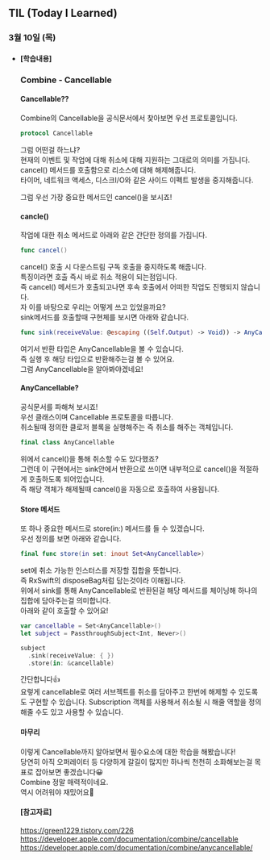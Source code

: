 ## TIL (Today I Learned)

### 3월 10일 (목)   

- #### [학습내용] 
  ### Combine - Cancellable     
  
  #### Cancellable??     
  Combine의 Cancellable을 공식문서에서 찾아보면 우선 프로토콜입니다.   
  ```swift
  protocol Cancellable
  ```
  그럼 어떤걸 하느냐?   
  현재의 이벤트 및 작업에 대해 취소에 대해 지원하는 그대로의 의미를 가집니다.   
  cancel() 메서드를 호출함으로 리소스에 대해 해제해줍니다.   
  타이머, 네트워크 액세스, 디스크I/O와 같은 사이드 이펙트 발생을 중지해줍니다.   

  그럼 우선 가장 중요한 메서드인 cancel()을 보시죠!   
  
  #### cancle()   
  작업에 대한 취소 메서드로 아래와 같은 간단한 정의를 가집니다.   
  ```swift
  func cancel()
  ```
  cancel() 호출 시 다운스트림 구독 호출을 중지하도록 해줍니다.   
  특징이라면 호출 즉시 바로 취소 적용이 되는점입니다.   
  즉 cancel() 메서드가 호출되고나면 후속 호출에서 어떠한 작업도 진행되지 않습니다.   
  자 이를 바탕으로 우리는 어떻게 쓰고 있었을까요?   
  sink메서드를 호출할때 구현체를 보시면 아래와 같습니다.   
  ```swift
  func sink(receiveValue: @escaping ((Self.Output) -> Void)) -> AnyCancellable
  ```
  여기서 반환 타입은 AnyCancellable을 볼 수 있습니다.   
  즉 실행 후 해당 타입으로 반환해주는걸 볼 수 있어요.   
  그럼 AnyCancellable을 알아봐야겠네요!   
  
  #### AnyCancellable?   
  공식문서를 파해쳐 보시죠!   
  우선 클래스이며 Cancellable 프로토콜을 따릅니다.   
  취소될때 정의한 클로저 블록을 실행해주는 즉 취소를 해주는 객체입니다.   
  ```swift
  final class AnyCancellable
  ```
  위에서 cancel()을 통해 취소할 수도 있다했죠?   
  그런데 이 구현에서는 sink안에서 반환으로 쓰이면 내부적으로 cancel()을 적절하게 호출하도록 되어있습니다.   
  즉 해당 객체가 해제될때 cancel()을 자동으로 호출하여 사용됩니다.   
  
  #### Store 메서드   
  또 하나 중요한 메서드로 store(in:) 메서드를 들 수 있겠습니다.   
  우선 정의를 보면 아래와 같습니다.   
  ```swift
  final func store(in set: inout Set<AnyCancellable>)
  ```
  set에 취소 가능한 인스터스를 저장할 집합을 뜻합니다.   
  즉 RxSwift의 disposeBag처럼 담는것이라 이해됩니다.   
  위에서 sink를 통해 AnyCancellable로 반환된걸 해당 메서드를 체이닝해 하나의 집합에 담아주는걸 의미합니다.   
  아래와 같이 호출할 수 있어요!   
  ```swift
  var cancellable = Set<AnyCancellable>()
  let subject = PassthroughSubject<Int, Never>()
  
  subject
    .sink(receiveValue: { })
    .store(in: &cancellable)
  ```
  간단합니다👍   
  요렇게 cancellable로 여러 서브젝트를 취소를 담아주고 한번에 해제할 수 있도록도 구현할 수 있습니다.
  Subscription 객체를 사용해서 취소될 시 해줄 역할을 정의해줄 수도 있고 사용할 수 있습니다.      
  
  #### 마무리    
  이렇게 Cancellable까지 알아보면서 필수요소에 대한 학습을 해봤습니다!   
  당연히 아직 오퍼레이터 등 다양하게 갈길이 많지만 하나씩 천천히 소화해보는걸 목표로 잡아보면 좋겠습니다😀   
  Combine 정말 매력적이네요.   
  역시 어려워야 재밌어요🤯   
  
  #### [참고자료]   
  https://green1229.tistory.com/226   
  https://developer.apple.com/documentation/combine/cancellable   
  https://developer.apple.com/documentation/combine/anycancellable/   
